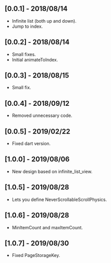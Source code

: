## [0.0.1] - 2018/08/14

* Infinite list (both up and down).
* Jump to index.

## [0.0.2] - 2018/08/14

* Small fixes.
* Initial animateToIndex.

## [0.0.3] - 2018/08/15

* Small fix.

## [0.0.4] - 2018/09/12

* Removed unnecessary code.

## [0.0.5] - 2019/02/22

* Fixed dart version.

## [1.0.0] - 2019/08/06

* New design based on infinite_list_view.

## [1.0.5] - 2019/08/28

* Lets you define NeverScrollableScrollPhysics.

## [1.0.6] - 2019/08/28

* MinItemCount and maxItemCount.

## [1.0.7] - 2019/08/30

* Fixed PageStorageKey.

